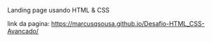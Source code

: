 Landing page usando HTML & CSS

link da pagina: https://marcusqsousa.github.io/Desafio-HTML_CSS-Avancado/
  
  
